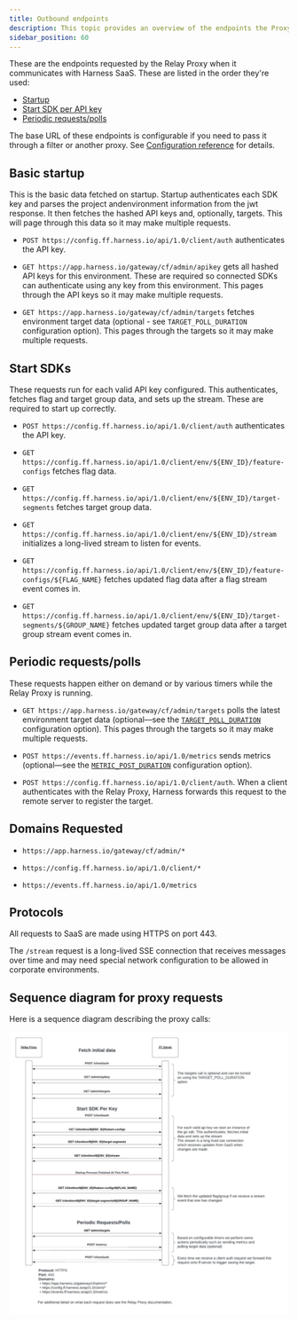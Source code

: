 ```yaml
---
title: Outbound endpoints
description: This topic provides an overview of the endpoints the Proxy uses when it connects to SAAS Feature Flags
sidebar_position: 60
---
```


These are the endpoints requested by the Relay Proxy when it communicates with Harness SaaS. These are listed in the order they're used:
- [Startup](#basic-startup)
- [Start SDK per API key](#start-sdks)
- [Periodic requests/polls](#periodic-requestspolls)

The base URL  of these endpoints is configurable if you need to pass it through a filter or another proxy. See [Configuration reference](/docs/feature-flags/use-ff/relay-proxy/configuration) for details.

## Basic startup

This is the basic data fetched on startup. Startup authenticates each SDK key and parses the project andenvironment information from the jwt response. It then fetches the hashed API keys and, optionally, targets. This will page through this data so it may make multiple requests.

* `POST https://config.ff.harness.io/api/1.0/client/auth` authenticates the API key.

* `GET https://app.harness.io/gateway/cf/admin/apikey` gets all hashed API keys for this environment. These are required so connected SDKs can authenticate using any key from this environment. This pages through the API keys so it may make multiple requests.

* `GET https://app.harness.io/gateway/cf/admin/targets` fetches environment target data (optional - see `TARGET_POLL_DURATION` configuration option). This pages through the targets so it may make multiple requests.

## Start SDKs

These requests run for each valid API key configured. This authenticates, fetches flag and target group data, and sets up the stream. These are required to start up correctly.

* `POST https://config.ff.harness.io/api/1.0/client/auth` authenticates the API key.

* `GET https://config.ff.harness.io/api/1.0/client/env/${ENV_ID}/feature-configs` fetches flag data.

* `GET https://config.ff.harness.io/api/1.0/client/env/${ENV_ID}/target-segments` fetches target group data.

* `GET https://config.ff.harness.io/api/1.0/client/env/${ENV_ID}/stream` initializes a long-lived stream to listen for events.

* `GET https://config.ff.harness.io/api/1.0/client/env/${ENV_ID}/feature-configs/${FLAG_NAME}` fetches updated flag data after a flag stream event comes in.

* `GET https://config.ff.harness.io/api/1.0/client/env/${ENV_ID}/target-segments/${GROUP_NAME}` fetches updated target group data after a target group stream event comes in.


## Periodic requests/polls

These requests happen either on demand or by various timers while the Relay Proxy is running.

* `GET https://app.harness.io/gateway/cf/admin/targets` polls the latest environment target data (optional—see the [`TARGET_POLL_DURATION`](/docs/feature-flags/use-ff/relay-proxy/configuration#adjust-timings) configuration option). This pages through the targets so it may make multiple requests.

* `POST https://events.ff.harness.io/api/1.0/metrics` sends metrics (optional—see the [`METRIC_POST_DURATION`](/docs/feature-flags/use-ff/relay-proxy/configuration#adjust-timings) configuration option).

* `POST https://config.ff.harness.io/api/1.0/client/auth`. When a client authenticates with the Relay Proxy, Harness forwards this request to the remote server to register the target.

## Domains Requested

* `https://app.harness.io/gateway/cf/admin/*`

* `https://config.ff.harness.io/api/1.0/client/*`

* `https://events.ff.harness.io/api/1.0/metrics`

## Protocols

All requests to SaaS are made using HTTPS on port 443.

The `/stream` request is a long-lived SSE connection that receives messages over time and may need special network configuration to be allowed in corporate environments.

## Sequence diagram for proxy requests

Here is a sequence diagram describing the proxy calls:

![Call Flow](./images/call_flow.png "Call Flow")
